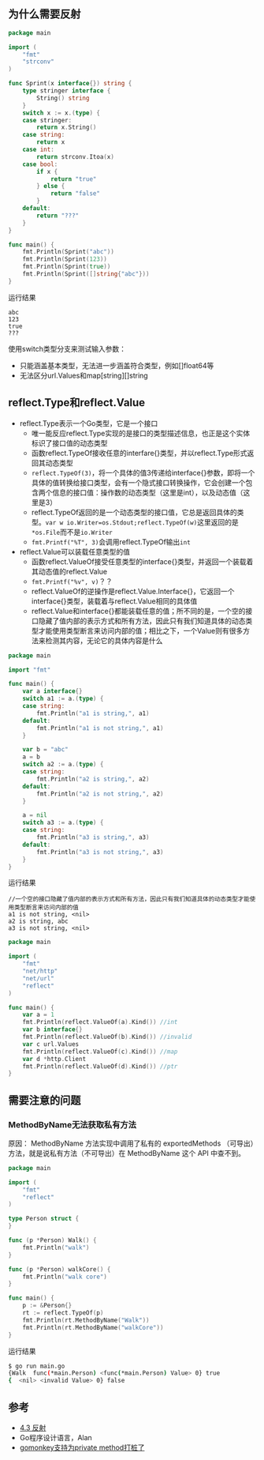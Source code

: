 ## 为什么需要反射

```go
package main

import (
	"fmt"
	"strconv"
)

func Sprint(x interface{}) string {
	type stringer interface {
		String() string
	}
	switch x := x.(type) {
	case stringer:
		return x.String()
	case string:
		return x
	case int:
		return strconv.Itoa(x)
	case bool:
		if x {
			return "true"
		} else {
			return "false"
		}
	default:
		return "???"
	}
}

func main() {
	fmt.Println(Sprint("abc"))
	fmt.Println(Sprint(123))
	fmt.Println(Sprint(true))
	fmt.Println(Sprint([]string{"abc"}))
}
```

运行结果

```
abc
123
true
???
```

使用switch类型分支来测试输入参数：

- 只能涵盖基本类型，无法进一步涵盖符合类型，例如[]float64等
- 无法区分url.Values和map[string][]string

## reflect.Type和reflect.Value

- reflect.Type表示一个Go类型，它是一个接口
  - 唯一能反应reflect.Type实现的是接口的类型描述信息，也正是这个实体标识了接口值的动态类型
  - 函数reflect.TypeOf接收任意的interfare{}类型，并以reflect.Type形式返回其动态类型
  - `reflect.TypeOf(3)`，将一个具体的值3传递给interface{}参数，即将一个具体的值转换给接口类型，会有一个隐式接口转换操作，它会创建一个包含两个信息的接口值：操作数的动态类型（这里是int），以及动态值（这里是3）
  - reflect.TypeOf返回的是一个动态类型的接口值，它总是返回具体的类型。`var w io.Writer=os.Stdout;reflect.TypeOf(w)`这里返回的是`*os.File`而不是`io.Writer`
  - `fmt.Printf("%T", 3)`会调用reflect.TypeOf输出`int`
- reflect.Value可以装载任意类型的值
  - 函数reflect.ValueOf接受任意类型的interface{}类型，并返回一个装载着其动态值的reflect.Value
  - `fmt.Printf("%v", v)`？？
  - reflect.ValueOf的逆操作是reflect.Value.Interface{}，它返回一个interface{}类型，装载着与reflect.Value相同的具体值
  - reflect.Value和interface{}都能装载任意的值；所不同的是，一个空的接口隐藏了值内部的表示方式和所有方法，因此只有我们知道具体的动态类型才能使用类型断言来访问内部的值；相比之下，一个Value则有很多方法来检测其内容，无论它的具体内容是什么

```go
package main

import "fmt"

func main() {
	var a interface{}
	switch a1 := a.(type) {
	case string:
		fmt.Println("a1 is string,", a1)
	default:
		fmt.Println("a1 is not string,", a1)
	}

	var b = "abc"
	a = b
	switch a2 := a.(type) {
	case string:
		fmt.Println("a2 is string,", a2)
	default:
		fmt.Println("a2 is not string,", a2)
	}

	a = nil
	switch a3 := a.(type) {
	case string:
		fmt.Println("a3 is string,", a3)
	default:
		fmt.Println("a3 is not string,", a3)
	}
}
```

运行结果

```
//一个空的接口隐藏了值内部的表示方式和所有方法，因此只有我们知道具体的动态类型才能使用类型断言来访问内部的值
a1 is not string, <nil>
a2 is string, abc
a3 is not string, <nil>
```

```go
package main

import (
	"fmt"
	"net/http"
	"net/url"
	"reflect"
)

func main() {
	var a = 1
	fmt.Println(reflect.ValueOf(a).Kind()) //int
	var b interface{}
	fmt.Println(reflect.ValueOf(b).Kind()) //invalid
	var c url.Values
	fmt.Println(reflect.ValueOf(c).Kind()) //map
	var d *http.Client
	fmt.Println(reflect.ValueOf(d).Kind()) //ptr
}
```

## 需要注意的问题

### MethodByName无法获取私有方法

原因： MethodByName 方法实现中调用了私有的 exportedMethods （可导出）方法，就是说私有方法（不可导出）在 MethodByName 这个 API 中查不到。

```go
package main

import (
	"fmt"
	"reflect"
)

type Person struct {
}

func (p *Person) Walk() {
	fmt.Println("walk")
}

func (p *Person) walkCore() {
	fmt.Println("walk core")
}

func main() {
	p := &Person{}
	rt := reflect.TypeOf(p)
	fmt.Println(rt.MethodByName("Walk"))
	fmt.Println(rt.MethodByName("walkCore"))
}
```

运行结果

```bash
$ go run main.go
{Walk  func(*main.Person) <func(*main.Person) Value> 0} true
{  <nil> <invalid Value> 0} false
```

## 参考

- [4.3 反射](https://draveness.me/golang/docs/part2-foundation/ch04-basic/golang-reflect/)
- Go程序设计语言，Alan
- [gomonkey支持为private method打桩了](https://www.jianshu.com/p/7546e788613b)
